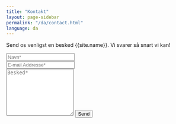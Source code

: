 ```yaml
---
title: "Kontakt"
layout: page-sidebar
permalink: "/da/contact.html"
language: da
---
```


<form action="https://formspree.io/{{site.email}}" method="POST">    
<p class="mb-4">Send os venligst en besked {{site.name}}. Vi svarer så snart vi kan!</p>
<div class="form-group row">
<div class="col-md-6">
<input class="form-control" type="text" name="name" placeholder="Navn*" required>
</div>
<div class="col-md-6">
<input class="form-control" type="email" name="_replyto" placeholder="E-mail Addresse*" required>
</div>
</div>
<textarea rows="8" class="form-control mb-3" name="message" placeholder="Besked*" required></textarea>    
<input class="btn btn-success" type="submit" value="Send">
</form>
